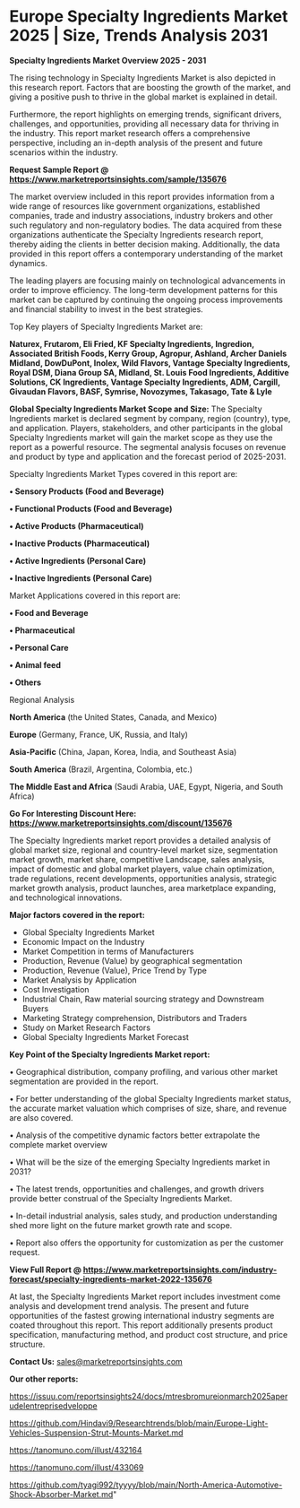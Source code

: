  # Europe Specialty Ingredients Market 2025 | Size, Trends Analysis 2031

<Strong> Specialty Ingredients Market Overview 2025 - 2031</strong>

The rising technology in Specialty Ingredients Market is also depicted in this research report. Factors that are boosting the growth of the market, and giving a positive push to thrive in the global market is explained in detail.

Furthermore, the report highlights on emerging trends, significant drivers, challenges, and opportunities, providing all necessary data for thriving in the industry. This report market research offers a comprehensive perspective, including an in-depth analysis of the present and future scenarios within the industry.

<strong>Request Sample Report @ <a href=https://www.marketreportsinsights.com/sample/135676>https://www.marketreportsinsights.com/sample/135676</a></strong>

The market overview included in this report provides information from a wide range of resources like government organizations, established companies, trade and industry associations, industry brokers and other such regulatory and non-regulatory bodies. The data acquired from these organizations authenticate the Specialty Ingredients research report, thereby aiding the clients in better decision making. Additionally, the data provided in this report offers a contemporary understanding of the market dynamics.

The leading players are focusing mainly on technological advancements in order to improve efficiency. The long-term development patterns for this market can be captured by continuing the ongoing process improvements and financial stability to invest in the best strategies.

Top Key players of Specialty Ingredients Market are:

<strong>Naturex, Frutarom, Eli Fried, KF Specialty Ingredients, Ingredion, Associated British Foods, Kerry Group, Agropur, Ashland, Archer Daniels Midland, DowDuPont, Inolex, Wild Flavors, Vantage Specialty Ingredients, Royal DSM, Diana Group SA, Midland, St. Louis Food Ingredients, Additive Solutions, CK Ingredients, Vantage Specialty Ingredients, ADM, Cargill, Givaudan Flavors, BASF, Symrise, Novozymes, Takasago, Tate & Lyle</strong>

<strong><b>Global Specialty Ingredients Market Scope and Size:</b></strong>
The Specialty Ingredients market is declared segment by company, region (country), type, and application. Players, stakeholders, and other participants in the global Specialty Ingredients market will gain the market scope as they use the report as a powerful resource. The segmental analysis focuses on revenue and product by type and application and the forecast period of 2025-2031.

Specialty Ingredients Market Types covered in this report are:

<strong>• Sensory Products (Food and Beverage)

• Functional Products (Food and Beverage)

• Active Products (Pharmaceutical)

• Inactive Products (Pharmaceutical)

• Active Ingredients (Personal Care)

• Inactive Ingredients (Personal Care)</strong>

Market Applications covered in this report are:

<strong>• Food and Beverage

• Pharmaceutical

• Personal Care

• Animal feed

• Others</strong> 

Regional Analysis

<strong>North America</strong> (the United States, Canada, and Mexico)

<strong>Europe</strong> (Germany, France, UK, Russia, and Italy)

<strong>Asia-Pacific</strong> (China, Japan, Korea, India, and Southeast Asia)

<strong>South America</strong> (Brazil, Argentina, Colombia, etc.)

<strong>The Middle East and Africa</strong> (Saudi Arabia, UAE, Egypt, Nigeria, and South Africa)

<strong>Go For Interesting Discount Here: <a href=https://www.marketreportsinsights.com/discount/135676>https://www.marketreportsinsights.com/discount/135676</a></strong>

The Specialty Ingredients market report provides a detailed analysis of global market size, regional and country-level market size, segmentation market growth, market share, competitive Landscape, sales analysis, impact of domestic and global market players, value chain optimization, trade regulations, recent developments, opportunities analysis, strategic market growth analysis, product launches, area marketplace expanding, and technological innovations.

<strong><b>Major factors covered in the report:</b></strong>
<ul>
  <li>Global Specialty Ingredients Market </li>
  <li>Economic Impact on the Industry</li>
  <li>Market Competition in terms of Manufacturers</li>
  <li>Production, Revenue (Value) by geographical segmentation</li>
  <li>Production, Revenue (Value), Price Trend by Type</li>
  <li>Market Analysis by Application</li>
  <li>Cost Investigation</li>
  <li>Industrial Chain, Raw material sourcing strategy and Downstream Buyers</li>
  <li>Marketing Strategy comprehension, Distributors and Traders</li>
  <li>Study on Market Research Factors</li>
  <li>Global Specialty Ingredients Market Forecast</li>
</ul>

<strong><b>Key Point of the Specialty Ingredients Market report:</b></strong>

• Geographical distribution, company profiling, and various other market segmentation are provided in the report.

• For better understanding of the global Specialty Ingredients market status, the accurate market valuation which comprises of size, share, and revenue are also covered.

• Analysis of the competitive dynamic factors better extrapolate the complete market overview

• What will be the size of the emerging Specialty Ingredients market in 2031?

• The latest trends, opportunities and challenges, and growth drivers provide better construal of the Specialty Ingredients Market.

• In-detail industrial analysis, sales study, and production understanding shed more light on the future market growth rate and scope.

• Report also offers the opportunity for customization as per the customer request.

<strong><b>View Full Report @ <a href=https://www.marketreportsinsights.com/industry-forecast/specialty-ingredients-market-2022-135676>https://www.marketreportsinsights.com/industry-forecast/specialty-ingredients-market-2022-135676</a></b></strong>


At last, the Specialty Ingredients Market report includes investment come analysis and development trend analysis. The present and future opportunities of the fastest growing international industry segments are coated throughout this report. This report additionally presents product specification, manufacturing method, and product cost structure, and price structure.

<strong>Contact Us:</strong>
sales@marketreportsinsights.com

<strong>Our other reports:</strong>

<a href=https://issuu.com/reportsinsights24/docs/mtresbromureionmarch2025aperudelentreprisedveloppe>https://issuu.com/reportsinsights24/docs/mtresbromureionmarch2025aperudelentreprisedveloppe</a>

<a href=https://github.com/Hindavi9/Researchtrends/blob/main/Europe-Light-Vehicles-Suspension-Strut-Mounts-Market.md>https://github.com/Hindavi9/Researchtrends/blob/main/Europe-Light-Vehicles-Suspension-Strut-Mounts-Market.md</a>

<a href=https://tanomuno.com/illust/432164>https://tanomuno.com/illust/432164</a>

<a href=https://tanomuno.com/illust/433069>https://tanomuno.com/illust/433069</a>

<a href=https://github.com/tyagi992/tyyyy/blob/main/North-America-Automotive-Shock-Absorber-Market.md>https://github.com/tyagi992/tyyyy/blob/main/North-America-Automotive-Shock-Absorber-Market.md</a>"
